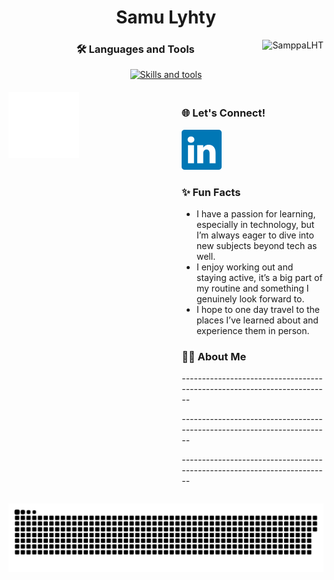 <h1 align="center"> Samu Lyhty </h1>
<img align="right" src="https://komarev.com/ghpvc/?username=SamppaLHT&label=Profile%20views&color=0e75b6&style=flat" alt="SamppaLHT" />

<h3 align="center">🛠️ Languages and Tools</h3>

<p align="center">
  <a href="https://skillicons.dev">
    <img src="https://skillicons.dev/icons?i=git,github,js,linux,mysql,py,pycharm,arduino,bash,css,express,md,nodejs,npm,php,postman,react,vscode,ubuntu,windows,qt,powershell,java,html,cmake" alt="Skills and tools"/>
  </a>
</p>

<div style="display: flex; justify-content: space-between; align-items: flex-start; margin-top: 20px;">
    <!-- Left Column: Metrics -->
    <div style="flex: 1; max-width: 45%;">
        <img align="left" width="50%" alt="if you see this, it means my metrics are not working" src="https://raw.githubusercontent.com/SamppaLHT/SamppaLHT/refs/heads/main/github-metrics.svg">
    </div>
 <div style="flex: 1; max-width: 45%; text-align: left; margin-left: 20px;">
        <h3>🌐 Let's Connect!</h3>
        <p>
            <a href="https://www.linkedin.com/in/samu-lyhty-504a8834b" target="_blank" style="text-decoration: none;">
                <img src="https://raw.githubusercontent.com/CLorant/readme-social-icons/main/large/filled/linkedin.svg" alt="LinkedIn">
            </a>
        </p>
        
  <h3>✨ Fun Facts</h3>
        <ul>
            <li> I have a passion for learning, especially in technology, but I’m always eager to dive into new subjects beyond tech as well.</li>
            <li> I enjoy working out and staying active, it’s a big part of my routine and something I genuinely look forward to.</li>
            <li> I hope to one day travel to the places I’ve learned about and experience them in person.</li>
        </ul>
        
  <h3>🧑‍💻 About Me</h3>
        <p>
            ------------------------------------------------------------------------</p>
           <p>------------------------------------------------------------------------</p>
           <p>------------------------------------------------------------------------</p>
        </p>
    </div>
</div>

![GitHub Snake](https://raw.githubusercontent.com/vem882/vem882/refs/heads/output/github-snake-dark.svg)
